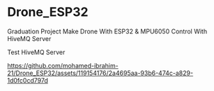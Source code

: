 # Drone_ESP32
Graduation Project Make Drone With ESP32 &amp; MPU6050 Control With HiveMQ Server

Test HiveMQ Server

https://github.com/mohamed-ibrahim-21/Drone_ESP32/assets/119154176/2a4695aa-93b6-474c-a829-1d0fc0cd797d

